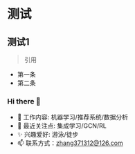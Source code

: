 # 测试

## 测试1

> 引用

* 第一条
* 第二条

### Hi there 👋

- 🔭 工作内容: 机器学习/推荐系统/数据分析
- 👀 最近关注点: 集成学习/GCN/RL
- ✨ 兴趣爱好: 游泳/徒步
- 📫 联系方式：zhang371312@126.com


<!--
**ZermZhang/ZermZhang** is a ✨ _special_ ✨ repository because its `README.md` (this file) appears on your GitHub profile.

Here are some ideas to get you started:

- 🔭 I’m currently working on ...
- 🌱 I’m currently learning ...
- 👯 I’m looking to collaborate on ...
- 🤔 I’m looking for help with ...
- 💬 Ask me about ...
- 📫 How to reach me: ...
- 😄 Pronouns: ...
- ⚡ Fun fact: ...
-->
